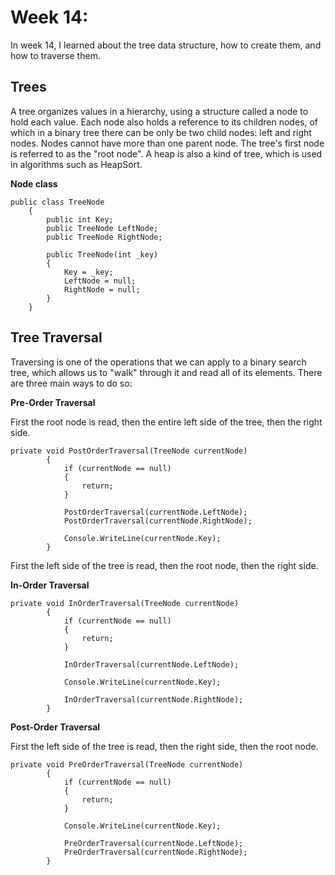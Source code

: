 # Week 14:
In week 14, I learned about the tree data structure, how to create them, and how to traverse them.

## Trees
A tree organizes values in a hierarchy, using a structure called a node to hold each value. Each node also holds a reference to its children nodes, of which in a binary tree there can be only be two child nodes: left and right nodes. Nodes cannot have more than one parent node. The tree's first node is referred to as the "root node". A heap is also a kind of tree, which is used in algorithms such as HeapSort.


**Node class**
```
public class TreeNode
    {
        public int Key;
        public TreeNode LeftNode;
        public TreeNode RightNode;

        public TreeNode(int _key)
        {
            Key = _key;
            LeftNode = null;
            RightNode = null;
        }
    }
```

## Tree Traversal
Traversing is one of the operations that we can apply to a binary search tree, which allows us to "walk" through it and read all of its elements. There are three main ways to do so:

**Pre-Order Traversal**

First the root node is read, then the entire left side of the tree, then the right side.

```
private void PostOrderTraversal(TreeNode currentNode)
        {
            if (currentNode == null)
            {
                return;
            }

            PostOrderTraversal(currentNode.LeftNode);
            PostOrderTraversal(currentNode.RightNode);

            Console.WriteLine(currentNode.Key);
        }
```

First the left side of the tree is read, then the root node, then the right side.

**In-Order Traversal**
``` 
private void InOrderTraversal(TreeNode currentNode)
        {
            if (currentNode == null)
            {
                return;
            }

            InOrderTraversal(currentNode.LeftNode);

            Console.WriteLine(currentNode.Key);

            InOrderTraversal(currentNode.RightNode);
        }
```

**Post-Order Traversal**

First the left side of the tree is read, then the right side, then the root node.

```
private void PreOrderTraversal(TreeNode currentNode)
        {
            if (currentNode == null)
            {
                return;
            }

            Console.WriteLine(currentNode.Key);

            PreOrderTraversal(currentNode.LeftNode);
            PreOrderTraversal(currentNode.RightNode);
        }
```
